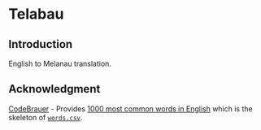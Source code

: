 # Telabau

## Introduction
English to Melanau translation.

## Acknowledgment
[CodeBrauer](https://github.com/CodeBrauer) - Provides [1000 most common words in English](https://github.com/CodeBrauer/1000-most-common-words/edit/master/1000-common-english-words.txt) which is the skeleton of [`words.csv`](https://github.com/razinc/telabau/blob/master/words.csv).
